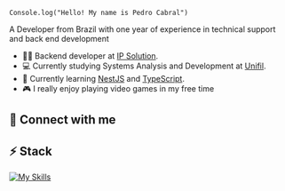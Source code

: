 <code>Console.log("Hello! My name is Pedro Cabral")</code>

A Developer from Brazil with one year of experience in technical support and back end development

* 👨‍💻 Backend developer at [IP Solution](https://ipsolutiontelecom.com.br/).
* 💻 Currently studying Systems Analysis and Development at [Unifil](https://unifil.br/).
* 🌱 Currently learning [NestJS](https://nestjs.com/) and [TypeScript](https://www.typescriptlang.org/).
* 🎮 I really enjoy playing video games in my free time

## 🔗 Connect with me



## ⚡ Stack
[![My Skills](https://skillicons.dev/icons?i=nestjs,nodejs,javascript,typescript,vuejs,python,linux,postgresql,docker)](https://skillicons.dev)


<div>
 
</div>
